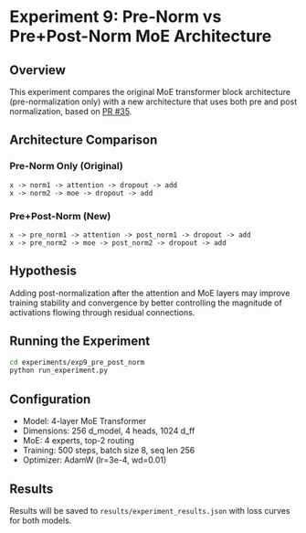 # Experiment 9: Pre-Norm vs Pre+Post-Norm MoE Architecture

## Overview
This experiment compares the original MoE transformer block architecture (pre-normalization only) with a new architecture that uses both pre and post normalization, based on [PR #35](https://github.com/Open-Superintelligence-Lab/blueberry-llm/pull/35/files).

## Architecture Comparison

### Pre-Norm Only (Original)
```
x -> norm1 -> attention -> dropout -> add
x -> norm2 -> moe -> dropout -> add
```

### Pre+Post-Norm (New)
```
x -> pre_norm1 -> attention -> post_norm1 -> dropout -> add
x -> pre_norm2 -> moe -> post_norm2 -> dropout -> add
```

## Hypothesis
Adding post-normalization after the attention and MoE layers may improve training stability and convergence by better controlling the magnitude of activations flowing through residual connections.

## Running the Experiment
```bash
cd experiments/exp9_pre_post_norm
python run_experiment.py
```

## Configuration
- Model: 4-layer MoE Transformer
- Dimensions: 256 d_model, 4 heads, 1024 d_ff
- MoE: 4 experts, top-2 routing
- Training: 500 steps, batch size 8, seq len 256
- Optimizer: AdamW (lr=3e-4, wd=0.01)

## Results
Results will be saved to `results/experiment_results.json` with loss curves for both models.

